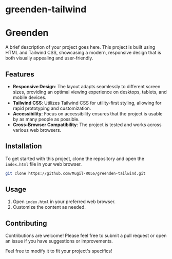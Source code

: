 # greenden-tailwind

# Greenden

A brief description of your project goes here. This project is built using HTML and Tailwind CSS, showcasing a modern, responsive design that is both visually appealing and user-friendly.

## Features

- **Responsive Design**: The layout adapts seamlessly to different screen sizes, providing an optimal viewing experience on desktops, tablets, and mobile devices.
- **Tailwind CSS**: Utilizes Tailwind CSS for utility-first styling, allowing for rapid prototyping and customization.
- **Accessibility**: Focus on accessibility ensures that the project is usable by as many people as possible.
- **Cross-Browser Compatibility**: The project is tested and works across various web browsers.

## Installation

To get started with this project, clone the repository and open the `index.html` file in your web browser.

```bash
git clone https://github.com/Mugil-R056/greenden-tailwind.git
```

## Usage

1. Open `index.html` in your preferred web browser.
2. Customize the content as needed.

## Contributing

Contributions are welcome! Please feel free to submit a pull request or open an issue if you have suggestions or improvements.

Feel free to modify it to fit your project's specifics!
